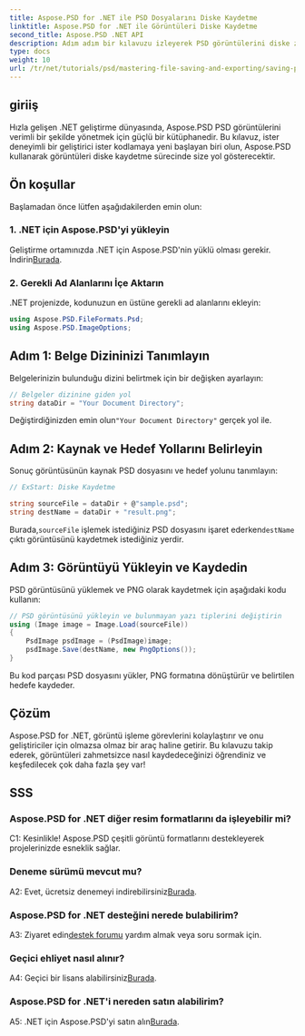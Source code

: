 ```yaml
---
title: Aspose.PSD for .NET ile PSD Dosyalarını Diske Kaydetme
linktitle: Aspose.PSD for .NET ile Görüntüleri Diske Kaydetme
second_title: Aspose.PSD .NET API
description: Adım adım bir kılavuzu izleyerek PSD görüntülerini diske zahmetsizce nasıl kaydedeceğinizi öğrenin. PSD dosyalarını çeşitli görüntü biçimlerine dönüştürüyor veya karmaşık görüntü varlıklarını yönetiyor olun.
type: docs
weight: 10
url: /tr/net/tutorials/psd/mastering-file-saving-and-exporting/saving-psd-files-to-disk/
---
```

## giriiş

Hızla gelişen .NET geliştirme dünyasında, Aspose.PSD PSD görüntülerini verimli bir şekilde yönetmek için güçlü bir kütüphanedir. Bu kılavuz, ister deneyimli bir geliştirici ister kodlamaya yeni başlayan biri olun, Aspose.PSD kullanarak görüntüleri diske kaydetme sürecinde size yol gösterecektir. 

## Ön koşullar

Başlamadan önce lütfen aşağıdakilerden emin olun:

### 1. .NET için Aspose.PSD'yi yükleyin

 Geliştirme ortamınızda .NET için Aspose.PSD'nin yüklü olması gerekir. İndirin[Burada](https://releases.aspose.com/psd/net/).

### 2. Gerekli Ad Alanlarını İçe Aktarın

.NET projenizde, kodunuzun en üstüne gerekli ad alanlarını ekleyin:

```csharp
using Aspose.PSD.FileFormats.Psd;
using Aspose.PSD.ImageOptions;
```

## Adım 1: Belge Dizininizi Tanımlayın

Belgelerinizin bulunduğu dizini belirtmek için bir değişken ayarlayın:

```csharp
// Belgeler dizinine giden yol
string dataDir = "Your Document Directory";
```

 Değiştirdiğinizden emin olun`"Your Document Directory"` gerçek yol ile.

## Adım 2: Kaynak ve Hedef Yollarını Belirleyin

Sonuç görüntüsünün kaynak PSD dosyasını ve hedef yolunu tanımlayın:

```csharp
// ExStart: Diske Kaydetme

string sourceFile = dataDir + @"sample.psd";
string destName = dataDir + "result.png";
```

 Burada,`sourceFile` işlemek istediğiniz PSD dosyasını işaret ederken`destName` çıktı görüntüsünü kaydetmek istediğiniz yerdir.

## Adım 3: Görüntüyü Yükleyin ve Kaydedin

PSD görüntüsünü yüklemek ve PNG olarak kaydetmek için aşağıdaki kodu kullanın:

```csharp
// PSD görüntüsünü yükleyin ve bulunmayan yazı tiplerini değiştirin
using (Image image = Image.Load(sourceFile))
{
    PsdImage psdImage = (PsdImage)image;
    psdImage.Save(destName, new PngOptions());
}
```

Bu kod parçası PSD dosyasını yükler, PNG formatına dönüştürür ve belirtilen hedefe kaydeder. 

## Çözüm

Aspose.PSD for .NET, görüntü işleme görevlerini kolaylaştırır ve onu geliştiriciler için olmazsa olmaz bir araç haline getirir. Bu kılavuzu takip ederek, görüntüleri zahmetsizce nasıl kaydedeceğinizi öğrendiniz ve keşfedilecek çok daha fazla şey var!

## SSS

### Aspose.PSD for .NET diğer resim formatlarını da işleyebilir mi?

C1: Kesinlikle! Aspose.PSD çeşitli görüntü formatlarını destekleyerek projelerinizde esneklik sağlar.

### Deneme sürümü mevcut mu?

A2: Evet, ücretsiz denemeyi indirebilirsiniz[Burada](https://releases.aspose.com/).

### Aspose.PSD for .NET desteğini nerede bulabilirim?

 A3: Ziyaret edin[destek forumu](https://forum.aspose.com/c/psd/34) yardım almak veya soru sormak için.

### Geçici ehliyet nasıl alınır?

 A4: Geçici bir lisans alabilirsiniz[Burada](https://purchase.conholdate.com/temporary-license/).

### Aspose.PSD for .NET'i nereden satın alabilirim?

 A5: .NET için Aspose.PSD'yi satın alın[Burada](https://purchase.conholdate.com/buy).